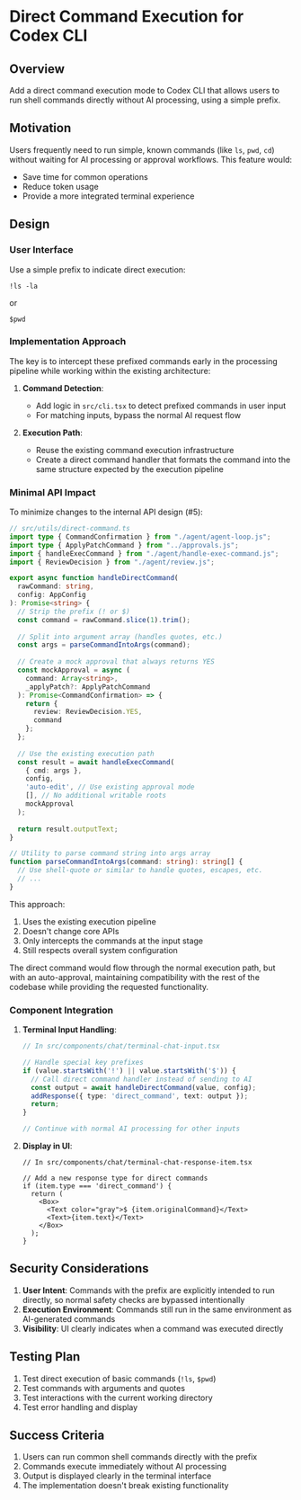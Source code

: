 # Direct Command Execution for Codex CLI

## Overview
Add a direct command execution mode to Codex CLI that allows users to run shell commands directly without AI processing, using a simple prefix.

## Motivation
Users frequently need to run simple, known commands (like `ls`, `pwd`, `cd`) without waiting for AI processing or approval workflows. This feature would:
- Save time for common operations
- Reduce token usage
- Provide a more integrated terminal experience

## Design

### User Interface
Use a simple prefix to indicate direct execution:
```
!ls -la
```
or
```
$pwd
```

### Implementation Approach

The key is to intercept these prefixed commands early in the processing pipeline while working within the existing architecture:

1. **Command Detection**:
   - Add logic in `src/cli.tsx` to detect prefixed commands in user input
   - For matching inputs, bypass the normal AI request flow

2. **Execution Path**:
   - Reuse the existing command execution infrastructure
   - Create a direct command handler that formats the command into the same structure expected by the execution pipeline

### Minimal API Impact

To minimize changes to the internal API design (#5):

```typescript
// src/utils/direct-command.ts
import type { CommandConfirmation } from "./agent/agent-loop.js";
import type { ApplyPatchCommand } from "../approvals.js";
import { handleExecCommand } from "./agent/handle-exec-command.js";
import { ReviewDecision } from "./agent/review.js";

export async function handleDirectCommand(
  rawCommand: string,
  config: AppConfig
): Promise<string> {
  // Strip the prefix (! or $)
  const command = rawCommand.slice(1).trim();
  
  // Split into argument array (handles quotes, etc.)
  const args = parseCommandIntoArgs(command);
  
  // Create a mock approval that always returns YES
  const mockApproval = async (
    command: Array<string>,
    _applyPatch?: ApplyPatchCommand
  ): Promise<CommandConfirmation> => {
    return {
      review: ReviewDecision.YES,
      command
    };
  };
  
  // Use the existing execution path
  const result = await handleExecCommand(
    { cmd: args },
    config,
    'auto-edit', // Use existing approval mode
    [], // No additional writable roots
    mockApproval
  );
  
  return result.outputText;
}

// Utility to parse command string into args array
function parseCommandIntoArgs(command: string): string[] {
  // Use shell-quote or similar to handle quotes, escapes, etc.
  // ...
}
```

This approach:
1. Uses the existing execution pipeline
2. Doesn't change core APIs
3. Only intercepts the commands at the input stage
4. Still respects overall system configuration

The direct command would flow through the normal execution path, but with an auto-approval, maintaining compatibility with the rest of the codebase while providing the requested functionality.

### Component Integration

1. **Terminal Input Handling**:
   ```typescript
   // In src/components/chat/terminal-chat-input.tsx
   
   // Handle special key prefixes
   if (value.startsWith('!') || value.startsWith('$')) {
     // Call direct command handler instead of sending to AI
     const output = await handleDirectCommand(value, config);
     addResponse({ type: 'direct_command', text: output });
     return;
   }
   
   // Continue with normal AI processing for other inputs
   ```

2. **Display in UI**:
   ```tsx
   // In src/components/chat/terminal-chat-response-item.tsx
   
   // Add a new response type for direct commands
   if (item.type === 'direct_command') {
     return (
       <Box>
         <Text color="gray">$ {item.originalCommand}</Text>
         <Text>{item.text}</Text>
       </Box>
     );
   }
   ```

## Security Considerations

1. **User Intent**: Commands with the prefix are explicitly intended to run directly, so normal safety checks are bypassed intentionally
2. **Execution Environment**: Commands still run in the same environment as AI-generated commands
3. **Visibility**: UI clearly indicates when a command was executed directly

## Testing Plan

1. Test direct execution of basic commands (`!ls`, `$pwd`)
2. Test commands with arguments and quotes
3. Test interactions with the current working directory
4. Test error handling and display

## Success Criteria

1. Users can run common shell commands directly with the prefix
2. Commands execute immediately without AI processing
3. Output is displayed clearly in the terminal interface
4. The implementation doesn't break existing functionality